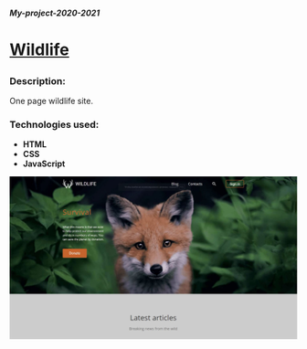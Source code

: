 ##### My-project-2020-2021

# <p style="text-alight: center">[Wildlife](https://rolling-scopes-school.github.io/ckachok-JSFE2021Q1/wildlife/)</p>

### Description:
One page wildlife site.

### Technologies used:

- **HTML** 
- **CSS**
- **JavaScript**

![Illustration for the project](https://github.com/ckachok/My-project-2020-2021/blob/preview/image/wildlife.JPG)

